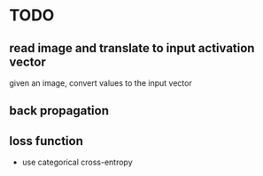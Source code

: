 # TODO

## read image and translate to input activation vector

given an image, convert values to the input vector

## back propagation

## loss function

* use categorical cross-entropy
